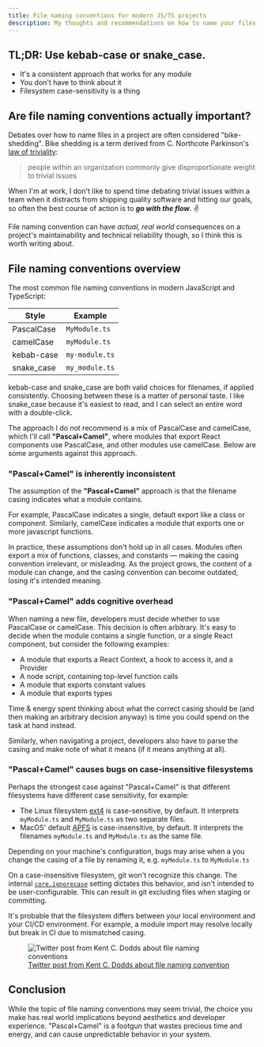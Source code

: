 ```yaml
---
title: File naming conventions for modern JS/TS projects
description: My thoughts and recommendations on how to name your files in a JS/TS project. A topic often deemed non-important, but one that has real-world implications.
---
```


## TL;DR: Use kebab-case or snake_case. 
- It's a consistent approach that works for any module
- You don't have to think about it
- Filesystem case-sensitivity is a thing

## Are file naming conventions actually important?

Debates over how to name files in a project are often considered
"bike-shedding". Bike shedding is a term derived from C. Northcote Parkinson's
[law of triviality](https://en.wikipedia.org/wiki/Law_of_triviality):

> people within an organization commonly give disproportionate weight to trivial issues

When I'm at work, I don't like to spend time debating trivial issues
within a team when it distracts from shipping quality software and hitting our
goals, so often the best course of action is to **_go with the flow_**. ✌️

File naming convention can have _actual, real world_ consequences on a
project's maintainability and technical reliability though, so I think this is worth
writing about.

## File naming conventions overview

The most common file naming conventions in modern JavaScript and TypeScript:

| Style      | Example        |
|------------|----------------|
| PascalCase | `MyModule.ts`  |
| camelCase  | `myModule.ts`  |
| kebab-case | `my-module.ts` |
| snake_case | `my_module.ts` |

kebab-case and snake_case are both valid choices for filenames, if applied
consistently. Choosing between these is a matter of personal taste. I
like snake_case because it's easiest to read, and I can select an entire word
with a double-click.

The approach I do not recommend is a mix of PascalCase and
camelCase, which I'll call **"Pascal+Camel"**, where modules that export React components use PascalCase,
and other modules use camelCase. Below are some arguments against this approach.

### "Pascal+Camel" is inherently inconsistent

The assumption of the **"Pascal+Camel"** approach is that the filename casing indicates what a module contains.

For example, PascalCase indicates a single, default export like a
class or component. Similarly, camelCase indicates a module that exports one or more
javascript functions.

In practice, these assumptions don't hold up in all cases. Modules often export
a mix of functions, classes, and constants — making the casing convention
irrelevant, or misleading. As the project grows, the content of a module can
change, and the casing convention can become outdated, losing it's
intended meaning.

### "Pascal+Camel" adds cognitive overhead

When naming a new file, developers must decide whether to use PascalCase or
camelCase. This decision is often arbitrary. It's easy to decide when the
module contains a single function, or a single React component, but consider the
following examples:

- A module that exports a React Context, a hook to access it, and a Provider
- A node script, containing top-level function calls
- A module that exports constant values
- A module that exports types
  
Time & energy spent thinking about what the correct casing should be (and then
making an arbitrary decision anyway) is time you could spend on the task at
hand instead.

Similarly, when navigating a project, developers also have to parse the casing
and make note of what it means (if it means anything at all).

### "Pascal+Camel" causes bugs on case-insensitive filesystems

Perhaps the strongest case against "Pascal+Camel" is that different filesystems
have different case sensitivity, for example:

* The Linux filesystem [ext4](https://en.wikipedia.org/wiki/Ext4) is
case-sensitive, by default. It interprets `myModule.ts` and `MyModule.ts` as two
separate files.
* MacOS' default [APFS](https://en.wikipedia.org/wiki/Apple_File_System) is
case-insensitive, by default. It interprets the filenames `myModule.ts` and
`MyModule.ts` as the same file.

Depending on your machine's configuration, bugs may arise when a you change the
casing of a file by renaming it, e.g.
`myModule.ts` to `MyModule.ts`

On a case-insensitive filesystem, git won't recognize this change. The internal
  [`core.ignorecase`](https://git-scm.com/docs/git-config#Documentation/git-config.txt-coreignoreCase)
  setting dictates this behavior, and isn't intended to be user-configurable.
  This can result in git excluding files when staging or committing.

It's probable that the filesystem differs between your
local environment and your CI/CD environment. For example, a
module import may resolve locally but break in CI due to mismatched casing.

<figure>
    <img alt="Twitter post from Kent C. Dodds about file naming conventions" src="../assets/2024-12-18-kent-c-dodds-tweet.png"></img>
    <figcaption><a href="https://x.com/kentcdodds/status/1249870276688371713">Twitter post from Kent C. Dodds about file naming convention</a></figcaption>
</figure>

## Conclusion

While the topic of file naming conventions may seem trivial, the choice you make
has real world implications beyond aesthetics and developer experience.
"Pascal+Camel" is a footgun that wastes precious time and energy, and can cause
unpredictable behavior in your system.